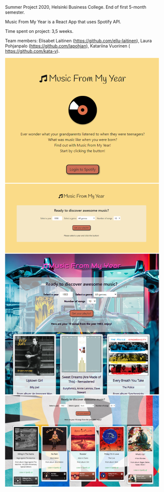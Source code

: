 Summer Project 2020, Helsinki Business College. End of first 5-month semester.

Music From My Year is a React App that uses Spotify API.

Time spent on project: 3,5 weeks.

Team members: Elisabet Laitinen (https://github.com/ellu-laitinen), Laura Pohjanpalo (https://github.com/lapohjan), Katariina Vuorinen ( https://github.com/kata-v).

![Landing page](my-music1.png)
![First search view](my-music2.png)
![Results view, example 1](my-music3.png)
![Results view, example 2](my-music4.png)